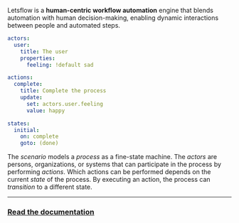 Letsflow is a **human-centric workflow automation** engine that blends automation with human decision-making, enabling dynamic interactions between people and automated steps.

```yaml
actors:
  user:
    title: The user
    properties:
      feeling: !default sad

actions:
  complete:
    title: Complete the process
    update:
      set: actors.user.feeling
      value: happy

states:
  initial:
    on: complete
    goto: (done)
```

The *scenario* models a *process* as a fine-state machine. The *actors* are persons, organizations, or systems that can participate in the process by performing *actions*. Which actions can be performed depends on the current *state* of the process. By executing an action, the process can *transition* to a different state.

---

### [Read the documentation](https://www.letsflow.io/)
